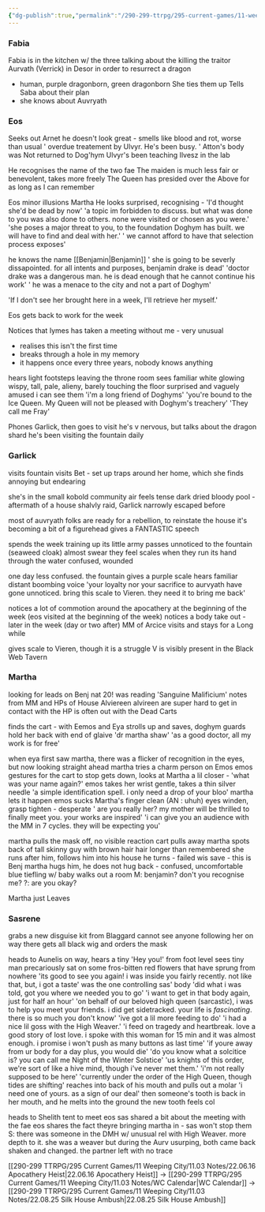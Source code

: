 ```yaml
---
{"dg-publish":true,"permalink":"/290-299-ttrpg/295-current-games/11-weeping-city/11-03-notes/22-07-05-making-connections/"}
---
```



### Fabia
Fabia is in the kitchen w/ the three talking about the killing the traitor Aurvath (Verrick) in Desor in order to resurrect a dragon
- human, purple dragonborn, green dragonborn
She ties them up
Tells Saba about their plan
- she knows about Auvryath

### Eos
Seeks out Arnet
he doesn't look great - smells like blood and rot, worse than usual
' overdue treatement by Ulvyr. He's been busy. '
Atton's body was Not returned to Dog'hym
Ulvyr's been teaching Ilvesz in the lab

He recognises the name of the two fae
The maiden is much less fair or benevolent, takes more freely
The Queen has presided over the Above for as long as I can remember

Eos minor illusions Martha
He looks surprised, recognising - 'I'd thought she'd be dead by now'
'a topic im forbidden to discuss. but what was done to you was also done to others. none were visited or chosen as you were.'
'she poses a major threat to you, to the foundation Doghym has built. we will have to find and deal with her.'
' we cannot afford to have that selection process exposes'

he knows the name [[Benjamin\|Benjamin]]
' she is going to be severly dissapointed. for all intents and purposes, benjamin drake is dead'
'doctor drake was a dangerous man. he is dead enough that he cannot continue his work'
' he was a menace to the city and not a part of Doghym'

'If I don't see her brought here in a week, I'll retrieve her myself.'

Eos gets back to work for the week

Notices that Iymes has taken a meeting without me - very unusual
- realises this isn't the first time
- breaks through a hole in my memory
- it happens once every three years, nobody knows anything

hears light footsteps leaving the throne room
sees familiar white glowing
wispy, tall, pale, alieny, barely touching the floor
surprised and vaguely amused i can see them
'i'm a long friend of Doghyms'
'you're bound to the Ice Queen. My Queen will not be pleased with Doghym's treachery'
'They call me Fray'

Phones Garlick, then goes to visit
he's v nervous, but talks about the dragon shard
he's been visiting the fountain daily

### Garlick

visits fountain
visits Bet - set up traps around her home, which she finds annoying but endearing

she's in the small kobold community
air feels tense
dark dried bloody pool - aftermath of a house shalvly raid, Garlick narrowly escaped before

most of auvryath folks are ready for a rebellion, to reinstate the house
it's becoming a bit of a figurehead
gives a FANTASTIC speech

spends the week training up its little army
passes unnoticed to the fountain (seaweed cloak)
almost swear they feel scales when they run its hand through the water
confused, wounded

one day less confused. the fountain gives a purple scale
hears familiar distant boombing voice
'your loyalty nor your sacrifice to aurvyath have gone unnoticed. bring this scale to Vieren. they need it to bring me back'

notices a lot of commotion around the apocathery at the beginning of the week
(eos visited at the beginning of the week)
notices a body take out - later in the week (day or two after)
MM of Arcice visits and stays for a Long while

gives scale to Vieren, though it is a struggle
V is visibly present in the Black Web Tavern


### Martha

looking for leads on Benj
nat 20!
was reading 'Sanguine Malificium'
notes from MM and HPs of House Alviereen
alvireen are super hard to get in contact with
the HP is often out with the Dead Carts

finds the cart - with Eemos and Eya
strolls up and saves, doghym guards hold her back with end of glaive
'dr martha shaw'
'as a good doctor, all my work is for free'

when eya first saw martha, there was a flicker of recognition in the eyes, but now looking straight ahead
martha tries a charm person on Emos
emos gestures for the cart to stop
gets down, looks at Martha a lil closer - 'what was your name again?'
emos takes her wrist gentle, takes a thin silver needle
'a simple identification spell. i only need a drop of your bloo'
martha lets it happen
emos sucks Martha's finger clean (AN : uhuh)
eyes winden, grasp tighten - desperate
' are you really her? my mother will be thrilled to finally meet you. your works are inspired'
'i can give you an audience with the MM in 7 cycles. they will be expecting you'

martha pulls the mask off, no visible reaction
cart pulls away
martha spots back of tall skinny guy with brown hair
hair longer than remembered
she runs after him, follows him into his house
he turns - failed wis save - this is Benj
martha hugs him, he does not hug back - confused, uncomfortable
blue tiefling w/ baby walks out a room
M: benjamin? don't you recognise me?
?: are you okay?

Martha just Leaves


### Sasrene

grabs a new disguise kit from Blaggard
cannot see anyone following her on way there
gets all black wig and orders the mask

heads to Aunelis
on way, hears a tiny 'Hey you!' from foot level
sees tiny man precariously sat on some fros-bitten red flowers that have sprung from nowhere
'its good to see you again! i was inside you fairly recently. not like that, but, i got a taste'
was the one controlling sas' body
'did what i was told, got you where we needed you to go'
'i want to get in that body again, just for half an hour'
'on behalf of our beloved high queen (sarcastic), i was to help you meet your friends. i did get sidetracked. your life is _fascinating_. there is so much you don't know'
'ive got a lil more feeding to do'
'i had a nice lil goss with the High Weaver.'
'i feed on tragedy and heartbreak. love a good story of lost love. i spoke with this woman for 15 min and it was almost enough. i promise i won't push as many buttons as last time'
'if youre away from ur body for a day plus, you would die'
'do you know what a solcitice is? you can call me Night of the Winter Solstice'
'us knights of this order, we're sort of like a hive mind, though i've never met them.'
'i'm not really supposed to be here'
'currently under the order of the High Queen, though tides are shifting'
reaches into back of his mouth and pulls out a molar
'i need one of yours. as a sign of our deal'
then someone's tooth is back in her mouth, and he melts into the ground
the new tooth feels col

heads to Shelith tent to meet eos
sas shared a bit about the meeting with the fae
eos shares the fact theyre bringing martha in - sas won't stop them
S: there was someone in the DMH w/ unusual rel with High Weaver. more depth to it. she was a weaver but during the Aurv usurping, both came back shaken and changed. the partner left with no trace


[[290-299 TTRPG/295 Current Games/11 Weeping City/11.03 Notes/22.06.16 Apocathery Heist\|22.06.16 Apocathery Heist]] -> [[290-299 TTRPG/295 Current Games/11 Weeping City/11.03 Notes/WC Calendar\|WC Calendar]] -> [[290-299 TTRPG/295 Current Games/11 Weeping City/11.03 Notes/22.08.25 Silk House Ambush\|22.08.25 Silk House Ambush]]
